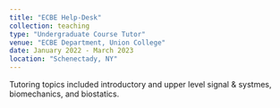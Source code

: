 ```yaml
---
title: "ECBE Help-Desk"
collection: teaching
type: "Undergraduate Course Tutor"
venue: "ECBE Department, Union College"
date: January 2022 - March 2023
location: "Schenectady, NY"
---
```


Tutoring topics included introductory and upper level signal & systmes, biomechanics, and biostatics.

